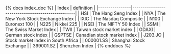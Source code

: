 {% docs index_doc %}
| Index          | definition                                       |
|----------------|--------------------------------------------------|
| HSI            | The Hang Seng Index                              |
| NYA            | The New York Stock Exchange Index                |
| IXIC           | The Nasdaq Composite                             |
| N100           | Euronext 100                                     |
| N225           | Nikkei 225                                       |
| NSEI           | The NIFTY 50 Index                               |
| SSMI           | The Swiss Market Index                           |
| TWII           | Taiwan stock market index                        |
| GDAXI          | German stock index                               |
| GSPTSE         | Canadian stock market index                      |
| J203.JO        | Stock market index in South Africa               |
| 000001.SS      | Shanghai Stock Exchange                          |
| 399001.SZ      | Shenzhen Index                                   |
{% enddocs %} 